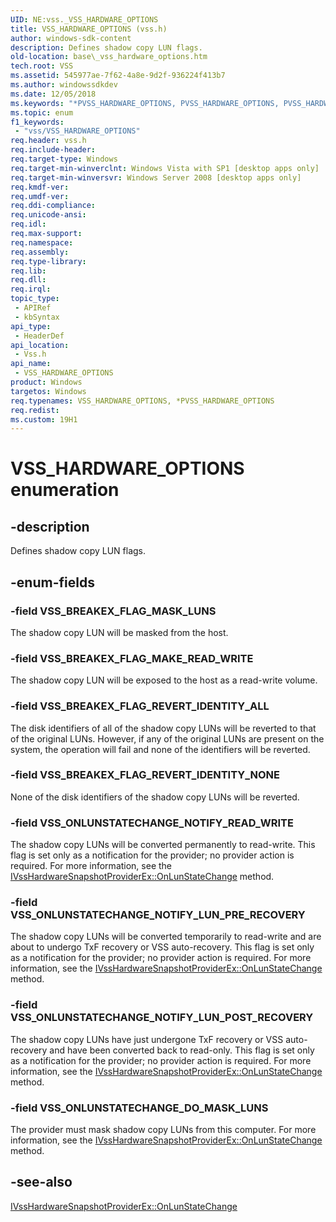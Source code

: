 ```yaml
---
UID: NE:vss._VSS_HARDWARE_OPTIONS
title: VSS_HARDWARE_OPTIONS (vss.h)
author: windows-sdk-content
description: Defines shadow copy LUN flags.
old-location: base\_vss_hardware_options.htm
tech.root: VSS
ms.assetid: 545977ae-7f62-4a8e-9d2f-936224f413b7
ms.author: windowssdkdev
ms.date: 12/05/2018
ms.keywords: "*PVSS_HARDWARE_OPTIONS, PVSS_HARDWARE_OPTIONS, PVSS_HARDWARE_OPTIONS enumeration pointer, VSS_BREAKEX_FLAG_MAKE_READ_WRITE, VSS_BREAKEX_FLAG_MASK_LUNS, VSS_BREAKEX_FLAG_REVERT_IDENTITY_ALL, VSS_BREAKEX_FLAG_REVERT_IDENTITY_NONE, VSS_HARDWARE_OPTIONS, VSS_HARDWARE_OPTIONS enumeration, VSS_ONLUNSTATECHANGE_DO_MASK_LUNS, VSS_ONLUNSTATECHANGE_NOTIFY_LUN_POST_RECOVERY, VSS_ONLUNSTATECHANGE_NOTIFY_LUN_PRE_RECOVERY, VSS_ONLUNSTATECHANGE_NOTIFY_READ_WRITE, _VSS_HARDWARE_OPTIONS, _VSS_HARDWARE_OPTIONS enumeration, base._vss_hardware_options, vss/PVSS_HARDWARE_OPTIONS, vss/VSS_BREAKEX_FLAG_MAKE_READ_WRITE, vss/VSS_BREAKEX_FLAG_MASK_LUNS, vss/VSS_BREAKEX_FLAG_REVERT_IDENTITY_ALL, vss/VSS_BREAKEX_FLAG_REVERT_IDENTITY_NONE, vss/VSS_ONLUNSTATECHANGE_DO_MASK_LUNS, vss/VSS_ONLUNSTATECHANGE_NOTIFY_LUN_POST_RECOVERY, vss/VSS_ONLUNSTATECHANGE_NOTIFY_LUN_PRE_RECOVERY, vss/VSS_ONLUNSTATECHANGE_NOTIFY_READ_WRITE, vss/_VSS_HARDWARE_OPTIONS"
ms.topic: enum
f1_keywords: 
 - "vss/VSS_HARDWARE_OPTIONS"
req.header: vss.h
req.include-header: 
req.target-type: Windows
req.target-min-winverclnt: Windows Vista with SP1 [desktop apps only]
req.target-min-winversvr: Windows Server 2008 [desktop apps only]
req.kmdf-ver: 
req.umdf-ver: 
req.ddi-compliance: 
req.unicode-ansi: 
req.idl: 
req.max-support: 
req.namespace: 
req.assembly: 
req.type-library: 
req.lib: 
req.dll: 
req.irql: 
topic_type:
 - APIRef
 - kbSyntax
api_type:
 - HeaderDef
api_location:
 - Vss.h
api_name:
 - VSS_HARDWARE_OPTIONS
product: Windows
targetos: Windows
req.typenames: VSS_HARDWARE_OPTIONS, *PVSS_HARDWARE_OPTIONS
req.redist: 
ms.custom: 19H1
---
```


# VSS_HARDWARE_OPTIONS enumeration


## -description


Defines shadow copy LUN flags.


## -enum-fields




### -field VSS_BREAKEX_FLAG_MASK_LUNS

The shadow copy LUN will be masked from the host.


### -field VSS_BREAKEX_FLAG_MAKE_READ_WRITE

The shadow copy LUN will be exposed to the host as a read-write volume.


### -field VSS_BREAKEX_FLAG_REVERT_IDENTITY_ALL

The disk identifiers of all of the shadow copy LUNs will be reverted to that of the original LUNs. However, if any of the original LUNs are present on the system, the operation will fail and none of the identifiers will be reverted.


### -field VSS_BREAKEX_FLAG_REVERT_IDENTITY_NONE

None of the disk identifiers of the shadow copy LUNs will be reverted.


### -field VSS_ONLUNSTATECHANGE_NOTIFY_READ_WRITE

The shadow copy LUNs will be converted permanently to read-write. This flag is set only as a notification for the provider; no provider action is required. For more information, see the <a href="https://docs.microsoft.com/windows/desktop/api/vsprov/nf-vsprov-ivsshardwaresnapshotproviderex-onlunstatechange">IVssHardwareSnapshotProviderEx::OnLunStateChange</a> method.


### -field VSS_ONLUNSTATECHANGE_NOTIFY_LUN_PRE_RECOVERY

The shadow copy LUNs will be converted temporarily to read-write and are about to undergo TxF recovery or VSS auto-recovery. This flag is set only as a notification for the provider; no provider action is required. For more information, see the <a href="https://docs.microsoft.com/windows/desktop/api/vsprov/nf-vsprov-ivsshardwaresnapshotproviderex-onlunstatechange">IVssHardwareSnapshotProviderEx::OnLunStateChange</a> method.


### -field VSS_ONLUNSTATECHANGE_NOTIFY_LUN_POST_RECOVERY

The shadow copy LUNs have just undergone TxF recovery or VSS auto-recovery and have been converted back to read-only. This flag is set only as a notification for the provider; no provider action is required. For more information, see the <a href="https://docs.microsoft.com/windows/desktop/api/vsprov/nf-vsprov-ivsshardwaresnapshotproviderex-onlunstatechange">IVssHardwareSnapshotProviderEx::OnLunStateChange</a> method.


### -field VSS_ONLUNSTATECHANGE_DO_MASK_LUNS

The provider must mask shadow copy LUNs from this computer. For more information, see the <a href="https://docs.microsoft.com/windows/desktop/api/vsprov/nf-vsprov-ivsshardwaresnapshotproviderex-onlunstatechange">IVssHardwareSnapshotProviderEx::OnLunStateChange</a> method.


## -see-also




<a href="https://docs.microsoft.com/windows/desktop/api/vsprov/nf-vsprov-ivsshardwaresnapshotproviderex-onlunstatechange">IVssHardwareSnapshotProviderEx::OnLunStateChange</a>
 

 

